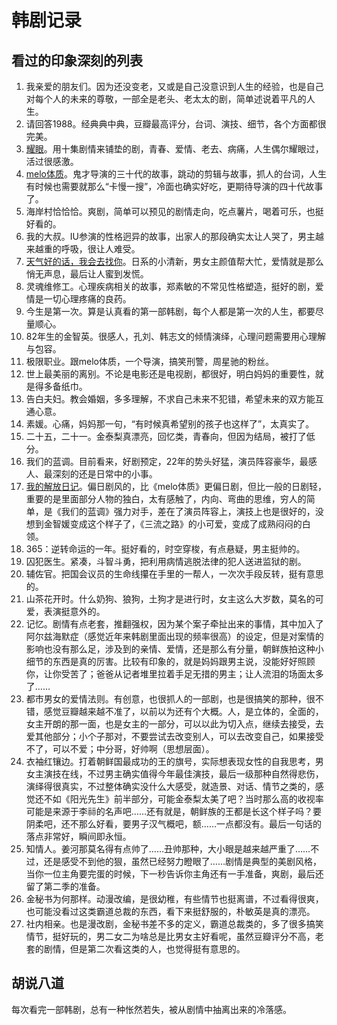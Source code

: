 # 韩剧记录
## 看过的印象深刻的列表
1. 我亲爱的朋友们。因为还没变老，又或是自己没意识到人生的经验，也是自己对每个人的未来的尊敬，一部全是老头、老太太的剧，简单述说着平凡的人生。
2. 请回答1988。经典典中典，豆瓣最高评分，台词、演技、细节，各个方面都很完美。
3. [耀眼](/%E9%9F%A9%E5%89%A7/%E8%80%80%E7%9C%BC.md)。用十集剧情来铺垫的剧，青春、爱情、老去、病痛，人生偶尔耀眼过，活过很感激。
4. [melo体质](/%E9%9F%A9%E5%89%A7/melo%E4%BD%93%E8%B4%A8.md)。鬼才导演的三十代的故事，跳动的剪辑与故事，抓人的台词，人生有时候也需要就那么“卡慢一搜”，冷面也确实好吃，更期待导演的四十代故事了。
5. 海岸村恰恰恰。爽剧，简单可以预见的剧情走向，吃点薯片，喝着可乐，也挺好看的。
6. 我的大叔。IU参演的性格迥异的故事，出家人的那段确实太让人哭了，男主越来越重的呼吸，很让人难受。
7. [天气好的话，我会去找你](/%E9%9F%A9%E5%89%A7/%E5%A4%A9%E6%B0%94%E5%A5%BD%E7%9A%84%E8%AF%9D%EF%BC%8C%E6%88%91%E4%BC%9A%E5%8E%BB%E6%89%BE%E4%BD%A0.md)。日系的小清新，男女主颜值帮大忙，爱情就是那么悄无声息，最后让人蜜到发慌。
8. 灵魂维修工。心理疾病相关的故事，郑素敏的不常见性格塑造，挺好的剧，爱情是一切心理疼痛的良药。
9. 今生是第一次。算是认真看的第一部韩剧，每个人都是第一次的人生，都要尽量顺心。
10. 82年生的金智英。很感人，孔刘、韩志文的倾情演绎，心理问题需要用心理解与包容。
11. 极限职业。跟melo体质，一个导演，搞笑刑警，周星驰的粉丝。
12. 世上最美丽的离别。不论是电影还是电视剧，都很好，明白妈妈的重要性，就是得多备纸巾。
13. 告白夫妇。教会婚姻，多多理解，不求自己未来不犯错，希望未来的双方能互通心意。
14. 素媛。心痛，妈妈那一句，“有时候真希望别的孩子也这样了”，太真实了。
15. 二十五，二十一。金泰梨真漂亮，回忆类，青春向，但因为结局，被打了低分。
16. 我们的蓝调。目前看来，好剧预定，22年的势头好猛，演员阵容豪华，最感人、最深刻的还是日常中的小事。
17. [我的解放日记](/%E9%9F%A9%E5%89%A7/%E6%88%91%E7%9A%84%E8%A7%A3%E6%94%BE%E6%97%A5%E8%AE%B0.md)。偏日剧风的，比《melo体质》更偏日剧，但比一般的日剧轻，重要的是里面部分人物的独白，太有感触了，内向、弯曲的思维，穷人的简单，是《我们的蓝调》强力对手，差在了演员阵容上，演技上也是很好的，没想到金智媛变成这个样子了，《三流之路》的小可爱，变成了成熟闷闷的白领。
18. 365：逆转命运的一年。挺好看的，时空穿梭，有点悬疑，男主挺帅的。
19. 囚犯医生。紧凑，斗智斗勇，把利用病情逃脱法律的犯人送进监狱的剧。
20. 辅佐官。把国会议员的生命线攥在手里的一帮人，一次次手段反转，挺有意思的。
21. 山茶花开时。什么奶狗、狼狗，土狗才是进行时，女主这么大岁数，莫名的可爱，表演挺意外的。
22. 记忆。剧情有点老套，推翻强权，因为某个案子牵扯出来的事情，其中加入了阿尔兹海默症（感觉近年来韩剧里面出现的频率很高）的设定，但是对案情的影响也没有那么足，涉及到的亲情、爱情，还是那么有分量，朝鲜族拍这种小细节的东西是真的厉害。比较有印象的，就是妈妈跟男主说，没能好好照顾你，让你受苦了；爸爸从记者堆里拉着手足无措的男主；让人流泪的场面太多了……
23. 都市男女的爱情法则。有创意，也很抓人的一部剧，也是很搞笑的那种，很不错，感觉豆瓣越来越不准了，以前以为还有个大概。人，是立体的，全面的，女主开朗的那一面，也是女主的一部分，可以以此为切入点，继续去接受，去爱其他部分；小个子那对，不要尝试去改变别人，可以去改变自己，如果接受不了，可以不爱；中分哥，好帅啊（思想层面）。
24. 衣袖红镶边。打着朝鲜国最成功的王的旗号，实际想表现女性的自我思考，男女主演技在线，不过男主确实值得今年最佳演技，最后一级那种自然得悲伤，演绎得很真实，不过整体确实没什么大感受，就造景、对话、情节之类的，感觉还不如《阳光先生》前半部分，可能金泰梨太美了吧？当时那么高的收视率可能是来源于李祘的名声吧……还有就是，朝鲜族的王都是长这个样子吗？要阴柔吧，还不那么好看，要男子汉气概吧，额……一点都没有。最后一句话的落点非常好，瞬间即永恒。
25. 知情人。姜河那莫名得有点帅了……丑帅那种，大小眼是越来越严重了……不过，还是感受不到他的狠，虽然已经努力瞪眼了……剧情是典型的美剧风格，当你一位主角要完蛋的时候，下一秒告诉你主角还有一手准备，爽剧，最后还留了第二季的准备。
26. 金秘书为何那样。动漫改编，是很幼稚，有些情节也挺离谱，不过看得很爽，也可能没看过这类霸道总裁的东西，看下来挺舒服的，朴敏英是真的漂亮。
27. 社内相亲。也是漫改剧，金秘书差不多的定义，霸道总裁类的，多了很多搞笑情节，挺好玩的，男二女二为啥总是比男女主好看呢，虽然豆瓣评分不高，老套的剧情，但是第二次看这类的人，也觉得挺有意思的。
## 胡说八道
每次看完一部韩剧，总有一种怅然若失，被从剧情中抽离出来的冷落感。